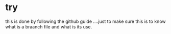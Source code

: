 # try
this is done by following the github guide ....just to make sure
this is to know what is a braanch file and what is its use.
